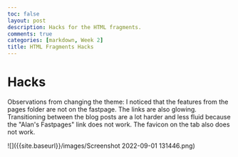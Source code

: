 ```yaml
---
toc: false
layout: post
description: Hacks for the HTML fragments.
comments: true
categories: [markdown, Week 2]
title: HTML Fragments Hacks
---
```


# Hacks

Observations from changing the theme:
I noticed that the features from the pages folder are not on the fastpage. The links are also glowing. Transitioning between the blog posts are a lot harder and less fluid because the "Alan's Fastpages" link does not work. The favicon on the tab also does not work.

![]({{site.baseurl}}/images/Screenshot 2022-09-01 131446.png)